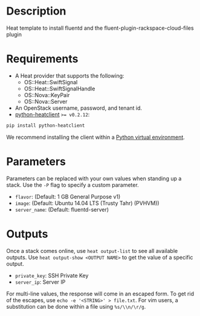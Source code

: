 Description
===========

Heat template to install fluentd and the fluent-plugin-rackspace-cloud-files
plugin

Requirements
============
* A Heat provider that supports the following:
  * OS::Heat::SwiftSignal
  * OS::Heat::SwiftSignalHandle
  * OS::Nova::KeyPair
  * OS::Nova::Server
* An OpenStack username, password, and tenant id.
* [python-heatclient](https://github.com/openstack/python-heatclient)
`>= v0.2.12`:

```bash
pip install python-heatclient
```

We recommend installing the client within a [Python virtual
environment](http://www.virtualenv.org/).

Parameters
==========
Parameters can be replaced with your own values when standing up a stack. Use
the `-P` flag to specify a custom parameter.

* `flavor`: (Default: 1 GB General Purpose v1)
* `image`: (Default: Ubuntu 14.04 LTS (Trusty Tahr) (PVHVM))
* `server_name`: (Default: fluentd-server)

Outputs
=======
Once a stack comes online, use `heat output-list` to see all available outputs.
Use `heat output-show <OUTPUT NAME>` to get the value of a specific output.

* `private_key`: SSH Private Key
* `server_ip`: Server IP

For multi-line values, the response will come in an escaped form. To get rid of
the escapes, use `echo -e '<STRING>' > file.txt`. For vim users, a substitution
can be done within a file using `%s/\\n/\r/g`.
